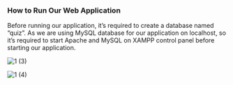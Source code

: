 
<h3>How to Run Our Web Application</h3>

Before running our application, it’s required to create a database named “quiz”. As we are using MySQL database for our application on localhost, so it’s required to start Apache and MySQL on XAMPP control panel before starting our application.

![1 (3)](https://user-images.githubusercontent.com/68749280/114256261-fa500d00-996c-11eb-9108-0b1cccd25e64.jpeg)

![1 (4)](https://user-images.githubusercontent.com/68749280/114256262-fae8a380-996c-11eb-9a8c-523146acd030.jpeg)
